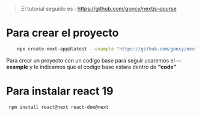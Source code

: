 > El tutorial seguido es :
https://github.com/goncy/nextjs-course

# Para crear el proyecto 
```bash
    npx create-next-app@latest --example "https://github.com/goncy/nextjs-course" --example-path "code" restaurancy
```
Para crear un proyecto con un codigo base para seguir usaremos el **--example** y le indicamos que el codigo base estara dentro de **"code"**

# Para instalar react 19
```
 npm install react@next react-dom@next
```
